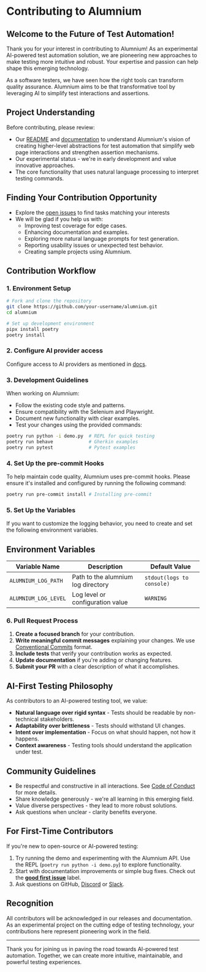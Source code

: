 # Contributing to Alumnium

## Welcome to the Future of Test Automation!

Thank you for your interest in contributing to Alumnium! As an experimental AI-powered test automation solution, we are pioneering new approaches to make testing more intuitive and robust. Your expertise and passion can help shape this emerging technology.

As a software testers, we have seen how the right tools can transform quality assurance. Alumnium aims to be that transformative tool by leveraging AI to simplify test interactions and assertions.

## Project Understanding

Before contributing, please review:

- Our [README][1] and [documentation][2] to understand Alumnium's vision of creating higher-level abstractions for test automation that simplify web page interactions and strengthen assertion mechanisms.
- Our experimental status - we're in early development and value innovative approaches.
- The core functionality that uses natural language processing to interpret testing commands.

## Finding Your Contribution Opportunity

- Explore the [open issues][3] to find tasks matching your interests
- We will be glad if you help us with:
  - Improving test coverage for edge cases.
  - Enhancing documentation and examples.
  - Exploring more natural language prompts for test generation.
  - Reporting usability issues or unexpected test behavior.
  - Creating sample projects using Alumnium.

## Contribution Workflow

### 1. Environment Setup

```bash
# Fork and clone the repository
git clone https://github.com/your-username/alumnium.git
cd alumnium

# Set up development environment
pipx install poetry
poetry install
```

### 2. Configure AI provider access

Configure access to AI providers as mentioned in [docs][4].

### 3. Development Guidelines

When working on Alumnium:

- Follow the existing code style and patterns.
- Ensure compatibility with the Selenium and Playwright.
- Document new functionality with clear examples.
- Test your changes using the provided commands:

```bash
poetry run python -i demo.py  # REPL for quick testing
poetry run behave             # Gherkin examples
poetry run pytest             # Pytest examples
```

### 4. Set Up the pre-commit Hooks
To help maintain code quality, Alumnium uses pre-commit hooks. Please ensure it's installed and configured by running the following command:

```bash
poetry run pre-commit install # Installing pre-commit 
```

### 5. Set Up the  Variables
If you want to customize the logging behavior, you need to create and set the following environment variables.
## Environment Variables

| Variable Name          | Description                        | Default Value             |
|------------------------|------------------------------------|---------------------------|
| `ALUMNIUM_LOG_PATH`    | Path to the alumnium log directory | `stdout(logs to console)` |
| `ALUMNIUM_LOG_LEVEL`   | Log level or configuration value   | `WARNING`                 |



### 6. Pull Request Process

1. **Create a focused branch** for your contribution.
2. **Write meaningful commit messages** explaining your changes. We use [Conventional Commits][5] format.
3. **Include tests** that verify your contribution works as expected.
4. **Update documentation** if you're adding or changing features.
5. **Submit your PR** with a clear description of what it accomplishes.

## AI-First Testing Philosophy

As contributors to an AI-powered testing tool, we value:

- **Natural language over rigid syntax** - Tests should be readable by non-technical stakeholders.
- **Adaptability over brittleness** - Tests should withstand UI changes.
- **Intent over implementation** - Focus on what should happen, not how it happens.
- **Context awareness** - Testing tools should understand the application under test.

## Community Guidelines

- Be respectful and constructive in all interactions. See [Code of Conduct][6] for more details.
- Share knowledge generously - we're all learning in this emerging field.
- Value diverse perspectives - they lead to more robust solutions.
- Ask questions when unclear - clarity benefits everyone.

## For First-Time Contributors

If you're new to open-source or AI-powered testing:

1. Try running the demo and experimenting with the Alumnium API. Use the REPL (`poetry run python -i demo.py`) to explore functionality.
2. Start with documentation improvements or simple bug fixes. Check out the [**good first issue**][7] label.
3. Ask questions on GitHub, [Discord][8] or [Slack][9].

## Recognition

All contributors will be acknowledged in our releases and documentation. As an experimental project on the cutting edge of testing technology, your contributions here represent pioneering work in the field.

---

Thank you for joining us in paving the road towards AI-powered test automation. Together, we can create more intuitive, maintainable, and powerful testing experiences.


[1]: https://github.com/alumnium-hq/alumnium?tab=readme-ov-file
[2]: https://alumnium.ai/docs/
[3]: https://github.com/alumnium-hq/alumnium/issues
[4]: https://alumnium.ai/docs/getting-started/configuration/
[5]: https://www.conventionalcommits.org/en/v1.0.0/
[6]: ./CODE_OF_CONDUCT.md
[7]: https://github.com/alumnium-hq/alumnium/issues?q=is%3Aissue%20state%3Aopen%20label%3A%22good%20first%20issue%22
[8]: https://discord.gg/45hYBf3U
[9]: https://seleniumhq.slack.com/channels/alumnium
